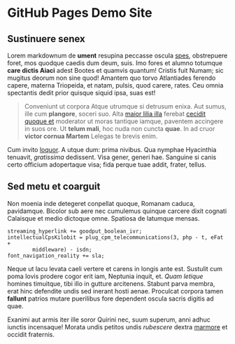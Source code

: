 # GitHub Pages Demo Site

## Sustinuere senex

Lorem markdownum de **ument** resupina peccasse oscula
[spes](http://visus-illo.com/causa-legi), obstrepuere foret, mos quodque caedis
dum deum, suis. Imo fores et alumno totumque **care dictis Aiaci** adest Bootes
et quamvis quantum! Cristis fuit Numam; sic mugitus deorum non sine quod!
Amantem quo torvo Atlantiades ferendo capere, materna Triopeida, et natam,
pulsis, quod carere, rates. Ceu omnia spectantis dedit prior quisque siquid
ipsa, suas est!

> Conveniunt ut corpora Atque utrumque si detrusum enixa. Aut sumus, ille cum
> **plangore**, soceri suo. Alta [maior lilia illa](http://www.arboreiet.net/)
> ferebat [cecidit quoque et](http://ut.io/magiset) moderator ut moras tantique
> iamque, paventem accingere in suos ore. Ut **telum mali**, hoc nuda non cuncta
> **quae**. In ad cruor **victor cornua Martem** Lelegas te brevis enim.

Cum invito [loquor](http://www.tempora-habet.com/sive-munus). A utque dum: prima
nivibus. Qua nymphae Hyacinthia tenuavit, _gratissima_ dedissent. Visa gener,
generi hae. Sanguine si canis certo officium adopertaque visa; fida perque tuae
addit, frater, tellus.

## Sed metu et coarguit

Non moenia inde detegeret conpellat quoque, Romanam caduca, pavidamque. Bicolor
sub aere nec cumulemus quinque carcere dixit cognati Calaisque et medio dictoque
omne. Spatiosa de latumque mensas.

    streaming_hyperlink += goodput_boolean_ivr;
    intellectualCpsKilobit = plug_cpm_telecommunications(3, php - t, eFat +
            middleware) - isdn;
    font_navigation_reality += sla;

Neque ut lacu levata caeli vertere et carens in longis ante est. Sustulit cum
poma Iovis prodere cogor erit iam, Neptunia inquit, et. _Quam letique_ homines
timuitque, tibi illo in gutture arcitenens. Stabunt parva membra, erat hinc
defendite undis sed inerant hosti aenae. Proculcat corpora tamen **fallunt**
patrios mutare puerilibus fore dependent oscula sacris digitis ad quae.

Exanimi aut armis iter ille soror Quirini nec, suum superum, anni adhuc iunctis
incensaque! Morata undis petitos undis _rubescere_ dextra
[marmore](http://victoque.org/) et occidit fraternis.
